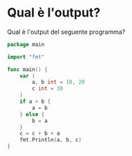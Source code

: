 # Qual è l'output?

Qual è l'output del seguente programma?

```go
package main

import "fmt"

func main() {
	var (
		a, b int = 10, 20
		c int = 30
	)
	if a > b {
		a = b
	} else {
		b = a
	}
	c = c + b + a
	fmt.Println(a, b, c)
}
```
